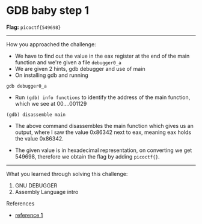 # GDB baby step 1

**Flag:** `picoctf{549698}`

---

How you approached the challenge:

- We have to find out the value in the eax register at the end of the main function and we're given a file `debugger0_a`
- We are given 2 hints, gdb debugger and use of main
- On installing gdb and running
```
gdb debugger0_a
```
-  Run `(gdb) info functions` to  identify the address of the main function, which we see at 00....001129 

```
(gdb) disassemble main
``` 
- The above command disassembles the main function which gives us an output, where I saw the value 0x86342 next to eax, meaning eax holds the value 0x86342. 

- The given value is in hexadecimal representation, on converting we get 549698, therefore we obtain the flag by adding `picoctf{}`. 

---

What you learned through solving this challenge:

1. GNU DEBUGGER
2. Assembly Language intro


References

- [reference 1](https://en.wikipedia.org/wiki/GNU_Debugger)
